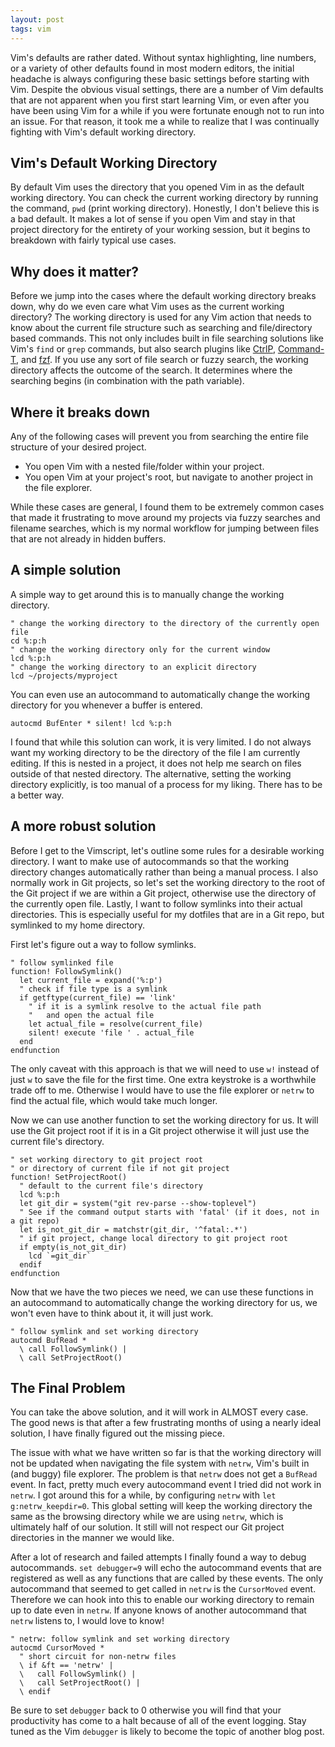 ```yaml
---
layout: post
tags: vim
---
```


Vim's defaults are rather dated. Without syntax highlighting, line numbers, or a variety of other defaults found in most modern editors, the initial headache is always configuring these basic settings before starting with Vim. Despite the obvious visual settings, there are a number of Vim defaults that are not apparent when you first start learning Vim, or even after you have been using Vim for a while if you were fortunate enough not to run into an issue. For that reason, it took me a while to realize that I was continually fighting with Vim's default working directory.

## Vim's Default Working Directory

By default Vim uses the directory that you opened Vim in as the default working directory. You can check the current working directory by running the command, `pwd` (print working directory). Honestly, I don't believe this is a bad default. It makes a lot of sense if you open Vim and stay in that project directory for the entirety of your working session, but it begins to breakdown with fairly typical use cases.

## Why does it matter?

Before we jump into the cases where the default working directory breaks down, why do we even care what Vim uses as the current working directory? The working directory is used for any Vim action that needs to know about the current file structure such as searching and file/directory based commands. This not only includes built in file searching solutions like Vim's `find` or `grep` commands, but also search plugins like [CtrlP](https://github.com/kien/ctrlp.vim), [Command-T](https://github.com/wincent/command-t), and [fzf](https://github.com/junegunn/fzf). If you use any sort of file search or fuzzy search, the working directory affects the outcome of the search. It determines where the searching begins (in combination with the path variable).

## Where it breaks down

Any of the following cases will prevent you from searching the entire file structure of your desired project.

- You open Vim with a nested file/folder within your project.
- You open Vim at your project's root, but navigate to another project in the file explorer.

While these cases are general, I found them to be extremely common cases that made it frustrating to move around my projects via fuzzy searches and filename searches, which is my normal workflow for jumping between files that are not already in hidden buffers.

## A simple solution

A simple way to get around this is to manually change the working directory.

```vim
" change the working directory to the directory of the currently open file
cd %:p:h
" change the working directory only for the current window
lcd %:p:h
" change the working directory to an explicit directory
lcd ~/projects/myproject
```

You can even use an autocommand to automatically change the working directory for you whenever a buffer is entered.

```vim
autocmd BufEnter * silent! lcd %:p:h
```

I found that while this solution can work, it is very limited. I do not always want my working directory to be the directory of the file I am currently editing. If this is nested in a project, it does not help me search on files outside of that nested directory. The alternative, setting the working directory explicitly, is too manual of a process for my liking. There has to be a better way.

## A more robust solution

Before I get to the Vimscript, let's outline some rules for a desirable working directory. I want to make use of autocommands so that the working directory changes automatically rather than being a manual process. I also normally work in Git projects, so let's set the working directory to the root of the Git project if we are within a Git project, otherwise use the directory of the currently open file. Lastly, I want to follow symlinks into their actual directories. This is especially useful for my dotfiles that are in a Git repo, but symlinked to my home directory.

First let's figure out a way to follow symlinks.

```vim
" follow symlinked file
function! FollowSymlink()
  let current_file = expand('%:p')
  " check if file type is a symlink
  if getftype(current_file) == 'link'
    " if it is a symlink resolve to the actual file path
    "   and open the actual file
    let actual_file = resolve(current_file)
    silent! execute 'file ' . actual_file
  end
endfunction
```

The only caveat with this approach is that we will need to use `w!` instead of just `w` to save the file for the first time. One extra keystroke is a worthwhile trade off to me. Otherwise I would have to use the file explorer or `netrw` to find the actual file, which would take much longer.

Now we can use another function to set the working directory for us. It will use the Git project root if it is in a Git project otherwise it will just use the current file's directory.

```vim
" set working directory to git project root
" or directory of current file if not git project
function! SetProjectRoot()
  " default to the current file's directory
  lcd %:p:h
  let git_dir = system("git rev-parse --show-toplevel")
  " See if the command output starts with 'fatal' (if it does, not in a git repo)
  let is_not_git_dir = matchstr(git_dir, '^fatal:.*')
  " if git project, change local directory to git project root
  if empty(is_not_git_dir)
    lcd `=git_dir`
  endif
endfunction
```

Now that we have the two pieces we need, we can use these functions in an autocommand to automatically change the working directory for us, we won't even have to think about it, it will just work.

```vim
" follow symlink and set working directory
autocmd BufRead *
  \ call FollowSymlink() |
  \ call SetProjectRoot()
```

## The Final Problem

You can take the above solution, and it will work in ALMOST every case. The good news is that after a few frustrating months of using a nearly ideal solution, I have finally figured out the missing piece.

The issue with what we have written so far is that the working directory will not be updated when navigating the file system with `netrw`, Vim's built in (and buggy) file explorer. The problem is that `netrw` does not get a `BufRead` event. In fact, pretty much every autocommand event I tried did not work in `netrw`. I got around this for a while, by configuring `netrw` with `let g:netrw_keepdir=0`. This global setting will keep the working directory the same as the browsing directory while we are using `netrw`, which is ultimately half of our solution. It still will not respect our Git project directories in the manner we would like.

After a lot of research and failed attempts I finally found a way to debug autocommands. `set debugger=9` will echo the autocommand events that are registered as well as any functions that are called by these events. The only autocommand that seemed to get called in `netrw` is the `CursorMoved` event. Therefore we can hook into this to enable our working directory to remain up to date even in `netrw`. If anyone knows of another autocommand that `netrw` listens to, I would love to know!

```vim
" netrw: follow symlink and set working directory
autocmd CursorMoved *
  " short circuit for non-netrw files
  \ if &ft == 'netrw' |
  \   call FollowSymlink() |
  \   call SetProjectRoot() |
  \ endif
```

Be sure to set `debugger` back to 0 otherwise you will find that your productivity has come to a halt because of all of the event logging. Stay tuned as the Vim `debugger` is likely to become the topic of another blog post.
